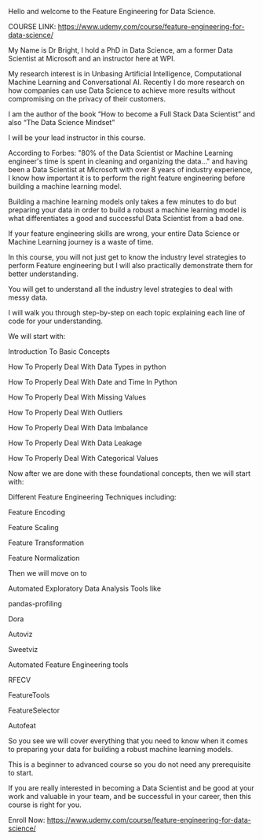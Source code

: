 Hello and welcome to the Feature Engineering for Data Science.

COURSE LINK: https://www.udemy.com/course/feature-engineering-for-data-science/

My Name is Dr Bright, I hold a PhD in Data Science, am a former Data Scientist at Microsoft and an instructor here at WPI.

My research interest is in Unbasing Artificial Intelligence, Computational Machine Learning and Conversational AI. Recently I do more research on how companies can use Data Science to achieve more results without compromising on the privacy of their customers.

I am the author of the book “How to become a Full Stack Data Scientist” and also “The Data Science Mindset”

I will be your lead instructor in this course.

According to Forbes: "80% of the Data Scientist or Machine Learning engineer's time is spent in cleaning and organizing the data..." and having been a Data Scientist at Microsoft with over 8 years of industry experience, I know how important it is to perform the right feature engineering before building a machine learning model.

Building a machine learning models only takes a few minutes to do but preparing your data in order to build a robust a machine learning model is what differentiates a good and successful Data Scientist from a bad one.

If your feature engineering skills are wrong, your entire Data Science or Machine Learning journey is a waste of time.

In this course, you will not just get to know the industry level strategies to perform Feature engineering but I will also practically demonstrate them for better understanding.

You will get to understand all the industry level strategies to deal with messy data.

I will walk you through step-by-step on each topic explaining each line of code for your understanding.

We will start with:

Introduction To Basic Concepts

How To Properly Deal With Data Types in python

How To Properly Deal With Date and Time In Python

How To Properly Deal With Missing Values

How To Properly Deal With Outliers

How To Properly Deal With Data Imbalance

How To Properly Deal With Data Leakage

How To Properly Deal With Categorical Values

Now after we are done with these foundational concepts, then we will start with:

Different Feature Engineering Techniques including:

Feature Encoding

Feature Scaling

Feature Transformation

Feature Normalization

Then we will move on to

Automated Exploratory Data Analysis Tools like

pandas-profiling

Dora

Autoviz

Sweetviz

Automated Feature Engineering tools

RFECV

FeatureTools

FeatureSelector

Autofeat

So you see we will cover everything that you need to know when it comes to preparing your data for building a robust machine learning models.

This is a beginner to advanced course so you do not need any prerequisite to start.

If you are really interested in becoming a Data Scientist and be good at your work and valuable in your team, and be successful in your career, then this course is right for you.

Enroll Now: https://www.udemy.com/course/feature-engineering-for-data-science/

